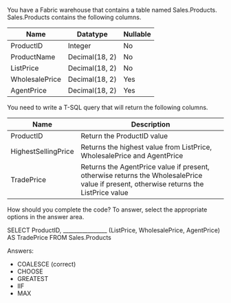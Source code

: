 You have a Fabric warehouse that contains a table named Sales.Products. Sales.Products contains the following columns.

| Name           | Datatype        | Nullable |
|----------------|-----------------|----------|
| ProductlD      | Integer         | No       |
| ProductName    | Decimal(18, 2)  | No       |
| ListPrice      | Decimal(18, 2)  | No       |
| WholesalePrice | Decimal(18, 2)  | Yes      |
| AgentPrice     | Decimal(18, 2)  | Yes      |

You need to write a T-SQL query that will return the following columns.

| Name | Description |
|------|------------|
| ProductID | Return the ProductID value |
| HighestSellingPrice | Returns the highest value from ListPrice, WholesalePrice and AgentPrice |
| TradePrice | Returns the AgentPrice value if present, otherwise returns the WholesalePrice value if present, otherwise returns the ListPrice value |

How should you complete the code? To answer, select the appropriate options in the answer area.

SELECT ProductID, 
________________ (ListPrice, WholesalePrice, AgentPrice) AS TradePrice
FROM Sales.Products

Answers:
- COALESCE (correct)
- CHOOSE
- GREATEST 
- IIF
- MAX

